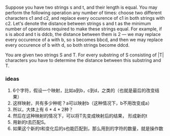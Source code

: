 Suppose you have two strings s and t, and their length is equal. You may perform the following operation any number of times: choose two different characters c1 and c2, and replace every occurence of c1 in both strings with c2. Let's denote the distance between strings s and t as the minimum number of operations required to make these strings equal. For example, if s is abcd and t is ddcb, the distance between them is 2 — we may replace every occurence of a with b, so s becomes bbcd, and then we may replace every occurence of b with d, so both strings become ddcd.

You are given two strings S and T. For every substring of S consisting of |T| characters you have to determine the distance between this substring and T.

### ideas
1. 6个字符，假设一个映射，比如a到b，c到d，之类的（也就是最后的改变结果）
2. 这样映射，共有多少种呢？a可以映射b（这种情况下，b不用改变成a）
3. 所以，大体上有 6 * 4 * 2种？
4. 然后在这种映射的情况下，可以将T先变成映射后的结果， 形成新的t
5. 用新的t去匹配S。
6. 如果这个新的t和变化后的s也能匹配到，那么用到的字符的数量，就是操作数